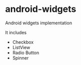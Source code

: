 # android-widgets
Android widgets implementation

It includes
- Checkbox
- ListView
- Radio Button
- Spinner

